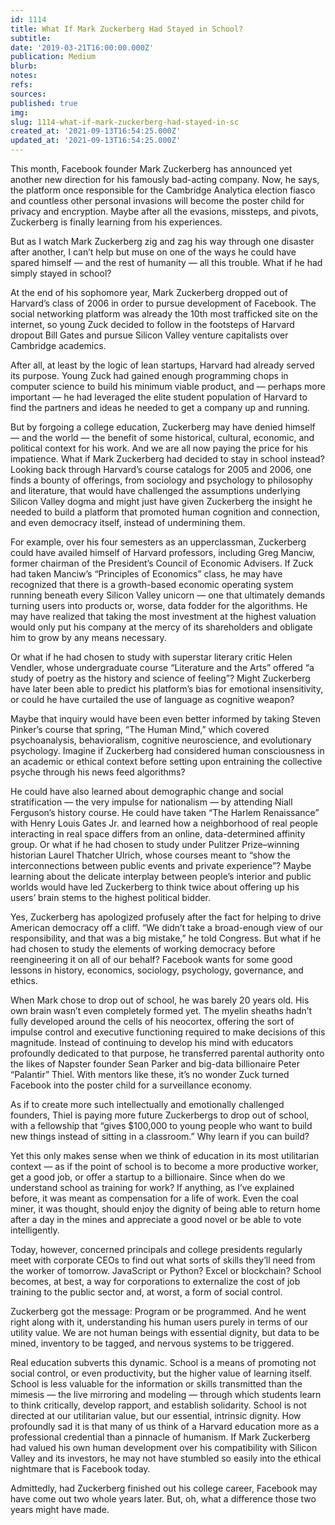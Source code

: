 ```yaml
---
id: 1114
title: What If Mark Zuckerberg Had Stayed in School?
subtitle: 
date: '2019-03-21T16:00:00.000Z'
publication: Medium
blurb: 
notes: 
refs: 
sources: 
published: true
img: 
slug: 1114-what-if-mark-zuckerberg-had-stayed-in-sc
created_at: '2021-09-13T16:54:25.000Z'
updated_at: '2021-09-13T16:54:25.000Z'
---
```

This month, Facebook founder Mark Zuckerberg has announced yet another new direction for his famously bad-acting company. Now, he says, the platform once responsible for the Cambridge Analytica election fiasco and countless other personal invasions will become the poster child for privacy and encryption. Maybe after all the evasions, missteps, and pivots, Zuckerberg is finally learning from his experiences.

But as I watch Mark Zuckerberg zig and zag his way through one disaster after another, I can’t help but muse on one of the ways he could have spared himself — and the rest of humanity — all this trouble. What if he had simply stayed in school?

At the end of his sophomore year, Mark Zuckerberg dropped out of Harvard’s class of 2006 in order to pursue development of Facebook. The social networking platform was already the 10th most trafficked site on the internet, so young Zuck decided to follow in the footsteps of Harvard dropout Bill Gates and pursue Silicon Valley venture capitalists over Cambridge academics.

After all, at least by the logic of lean startups, Harvard had already served its purpose. Young Zuck had gained enough programming chops in computer science to build his minimum viable product, and — perhaps more important — he had leveraged the elite student population of Harvard to find the partners and ideas he needed to get a company up and running.

But by forgoing a college education, Zuckerberg may have denied himself — and the world — the benefit of some historical, cultural, economic, and political context for his work. And we are all now paying the price for his impatience. What if Mark Zuckerberg had decided to stay in school instead? Looking back through Harvard’s course catalogs for 2005 and 2006, one finds a bounty of offerings, from sociology and psychology to philosophy and literature, that would have challenged the assumptions underlying Silicon Valley dogma and might just have given Zuckerberg the insight he needed to build a platform that promoted human cognition and connection, and even democracy itself, instead of undermining them.

For example, over his four semesters as an upperclassman, Zuckerberg could have availed himself of Harvard professors, including Greg Manciw, former chairman of the President’s Council of Economic Advisers. If Zuck had taken Manciw’s “Principles of Economics” class, he may have recognized that there is a growth-based economic operating system running beneath every Silicon Valley unicorn — one that ultimately demands turning users into products or, worse, data fodder for the algorithms. He may have realized that taking the most investment at the highest valuation would only put his company at the mercy of its shareholders and obligate him to grow by any means necessary.

Or what if he had chosen to study with superstar literary critic Helen Vendler, whose undergraduate course “Literature and the Arts” offered “a study of poetry as the history and science of feeling”? Might Zuckerberg have later been able to predict his platform’s bias for emotional insensitivity, or could he have curtailed the use of language as cognitive weapon?

Maybe that inquiry would have been even better informed by taking Steven Pinker’s course that spring, “The Human Mind,” which covered psychoanalysis, behavioralism, cognitive neuroscience, and evolutionary psychology. Imagine if Zuckerberg had considered human consciousness in an academic or ethical context before setting upon entraining the collective psyche through his news feed algorithms?

He could have also learned about demographic change and social stratification — the very impulse for nationalism — by attending Niall Ferguson’s history course. He could have taken “The Harlem Renaissance” with Henry Louis Gates Jr. and learned how a neighborhood of real people interacting in real space differs from an online, data-determined affinity group. Or what if he had chosen to study under Pulitzer Prize–winning historian Laurel Thatcher Ulrich, whose courses meant to “show the interconnections between public events and private experience”? Maybe learning about the delicate interplay between people’s interior and public worlds would have led Zuckerberg to think twice about offering up his users’ brain stems to the highest political bidder.

Yes, Zuckerberg has apologized profusely after the fact for helping to drive American democracy off a cliff. “We didn’t take a broad-enough view of our responsibility, and that was a big mistake,” he told Congress. But what if he had chosen to study the elements of working democracy before reengineering it on all of our behalf? Facebook wants for some good lessons in history, economics, sociology, psychology, governance, and ethics.

When Mark chose to drop out of school, he was barely 20 years old. His own brain wasn’t even completely formed yet. The myelin sheaths hadn’t fully developed around the cells of his neocortex, offering the sort of impulse control and executive functioning required to make decisions of this magnitude. Instead of continuing to develop his mind with educators profoundly dedicated to that purpose, he transferred parental authority onto the likes of Napster founder Sean Parker and big-data billionaire Peter “Palantir” Thiel. With mentors like these, it’s no wonder Zuck turned Facebook into the poster child for a surveillance economy.

As if to create more such intellectually and emotionally challenged founders, Thiel is paying more future Zuckerbergs to drop out of school, with a fellowship that “gives $100,000 to young people who want to build new things instead of sitting in a classroom.” Why learn if you can build?

Yet this only makes sense when we think of education in its most utilitarian context — as if the point of school is to become a more productive worker, get a good job, or offer a startup to a billionaire. Since when do we understand school as training for work? If anything, as I’ve explained before, it was meant as compensation for a life of work. Even the coal miner, it was thought, should enjoy the dignity of being able to return home after a day in the mines and appreciate a good novel or be able to vote intelligently.

Today, however, concerned principals and college presidents regularly meet with corporate CEOs to find out what sorts of skills they’ll need from the worker of tomorrow. JavaScript or Python? Excel or blockchain? School becomes, at best, a way for corporations to externalize the cost of job training to the public sector and, at worst, a form of social control.

Zuckerberg got the message: Program or be programmed. And he went right along with it, understanding his human users purely in terms of our utility value. We are not human beings with essential dignity, but data to be mined, inventory to be tagged, and nervous systems to be triggered.

Real education subverts this dynamic. School is a means of promoting not social control, or even productivity, but the higher value of learning itself. School is less valuable for the information or skills transmitted than the mimesis — the live mirroring and modeling — through which students learn to think critically, develop rapport, and establish solidarity. School is not directed at our utilitarian value, but our essential, intrinsic dignity. How profoundly sad it is that many of us think of a Harvard education more as a professional credential than a pinnacle of humanism.
If Mark Zuckerberg had valued his own human development over his compatibility with Silicon Valley and its investors, he may not have stumbled so easily into the ethical nightmare that is Facebook today.

Admittedly, had Zuckerberg finished out his college career, Facebook may have come out two whole years later. But, oh, what a difference those two years might have made.
